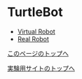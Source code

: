 # TurtleBot

- [Virtual Robot](https://stl-apu.github.io/laboratory_experiments/ros_turtlebot_virtual)
- [Real Robot](https://stl-apu.github.io/laboratory_experiments/ros_turtlebot_real)

[このページのトップへ](#)

[実験用サイトのトップへ](https://stl-apu.github.io/laboratory_experiments/)
